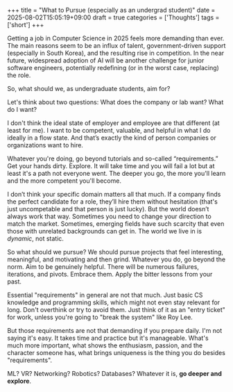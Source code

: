 +++
title = "What to Pursue (especially as an undergrad student)"
date = 2025-08-02T15:05:19+09:00
draft = true
categories = ['Thoughts']
tags = ['short']
+++

Getting a job in Computer Science in 2025 feels more demanding than ever. The main reasons seem to be an influx of talent, government-driven support (especially in South Korea), and the resulting rise in competition. In the near future, widespread adoption of AI will be another challenge for junior software engineers, potentially redefining (or in the worst case, replacing) the role.

So, what should we, as undergraduate students, aim for?

Let's think about two questions:
What does the company or lab want?
What do I want?

I don't think the ideal state of employer and employee are that different (at least for me). I want to be competent, valuable, and helpful in what I do ideally in a flow state. And that’s exactly the kind of person companies or organizations want to hire.

Whatever you're doing, go beyond tutorials and so-called “requirements.” Get your hands dirty. Explore. It will take time and you will fail a lot but at least it's a path not everyone went. The deeper you go, the more you'll learn and the more competent you'll become.

I don’t think your specific domain matters all that much. If a company finds the perfect candidate for a role, they’ll hire them without hesitation (that's just uncompetable and that person is just lucky). But the world doesn’t always work that way. Sometimes you need to change your direction to match the market. Sometimes, emerging fields have such scarcity that even those with unrelated backgrounds can get in. The world we live in is _dynamic_, not static.

So what should we pursue?
We should pursue projects that feel interesting, meaningful, and motivating and then grind. Whatever you do, go beyond the norm. Aim to be genuinely helpful. There will be numerous failures, iterations, and pivots. Embrace them. Apply the bitter lessons from your past.

Essential "requirements" in general are not that much. Just basic CS knowledge and programming skills, which might not even stay relevant for long. Don't overthink or try to avoid them. Just think of it as an "entry ticket" for work, unless you're going to "break the system" like Roy Lee.

But those requirements are not that demanding if you prepare daily. I'm not saying it's easy. It takes time and practice but it's manageable. What's much more important, what shows the enthusiasm, passion, and the character someone has, what brings uniqueness is the thing you do besides "requirements".

ML? VR? Networking? Robotics? Databases?
Whatever it is, **go deeper and explore**.